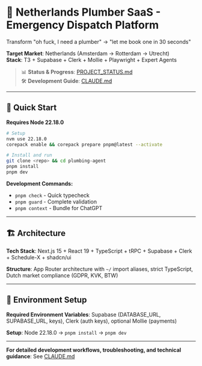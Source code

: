 # 🚀 Netherlands Plumber SaaS - Emergency Dispatch Platform

Transform "oh fuck, I need a plumber" → "let me book one in 30 seconds"

**Target Market**: Netherlands (Amsterdam → Rotterdam → Utrecht)  
**Stack**: T3 + Supabase + Clerk + Mollie + Playwright + Expert Agents  

> 📊 **Status & Progress**: [PROJECT_STATUS.md](./Docs/PROJECT_STATUS.md)  
> 🛠 **Development Guide**: [CLAUDE.md](./CLAUDE.md) 

---

## 🚀 Quick Start

**Requires Node 22.18.0**

```bash
# Setup
nvm use 22.18.0
corepack enable && corepack prepare pnpm@latest --activate

# Install and run
git clone <repo> && cd plumbing-agent
pnpm install
pnpm dev
```

**Development Commands:**
- `pnpm check` - Quick typecheck
- `pnpm guard` - Complete validation 
- `pnpm context` - Bundle for ChatGPT

---

## 🏗 Architecture

**Tech Stack**: Next.js 15 + React 19 + TypeScript + tRPC + Supabase + Clerk + Schedule-X + shadcn/ui

**Structure**: App Router architecture with `~/` import aliases, strict TypeScript, Dutch market compliance (GDPR, KVK, BTW)

---

## 🔧 Environment Setup

**Required Environment Variables**: Supabase (DATABASE_URL, SUPABASE_URL, keys), Clerk (auth keys), optional Mollie (payments)

**Setup**: Node 22.18.0 → `pnpm install` → `pnpm dev`

---

**For detailed development workflows, troubleshooting, and technical guidance**: See [CLAUDE.md](./CLAUDE.md)
